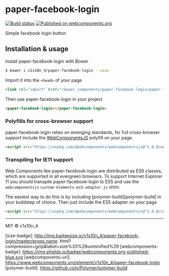 # paper-facebook-login
[![Build status](https://travis-ci.org/vision-4/paper-facebook-button.svg?branch=master)](https://travis-ci.org/vision-4/paper-facebook-button)
[![Published on webcomponents.org](https://img.shields.io/badge/webcomponents.org-published-blue.svg)](https://www.webcomponents.org/element/vision-4/facebook-login-button)


Simple facebook login button

## Installation & usage

Install paper-facebook-login with Bower

```sh
$ bower i v1s10n_4/paper-facebook-login --save
```

Import it into the `<head>` of your page

```html
<link rel="import" href="/bower_components/paper-facebook-login/paper-facebook-login.html">
```

Then use paper-facebook-login in your project

```html
<paper-facebook-login></paper-facebook-login>
```

### Polyfills for cross-browser support

paper-facebook-login relies on emerging standards, for full cross-browser support include the [WebComponentsJS](https://github.com/webcomponents/webcomponentsjs) polyfill on your page.

```html
<script src="https://unpkg.com/@webcomponents/webcomponentsjs@^1.0.0/webcomponents-loader.js"></script>
```

### Transpiling for IE11 support

Web Components like paper-facebook-login are distributed as ES6 classes, which are supported in all evergreen browsers. To support Internet Explorer 11 you should transpile paper-facebook-login to ES5 and use the `webcomponentsjs` `custom-elements-es5-adapter.js` shim. 

The easiest way to do this is by including [polymer-build][polymer-build] in your buildstep of choice. Then just include the ES5 adapter on your page

```html
<script src="https://unpkg.com/@webcomponents/webcomponentsjs@^1.0.0/custom-elements-es5-adapter.js"></script>
```

***

MIT © v1s10n_4

[tag-badge]: https://img.shields.io/github/tag/v1s10n_4/paper-facebook-login.svg
[releases-url]: https://github.com/v1s10n_4/paper-facebook-login/releases
[travis-badge]: https://img.shields.io/travis/v1s10n_4/paper-facebook-login.svg
[travis-url]: https://travis-ci.org/v1s10n_4/paper-facebook-login
[size-badge]: http://img.badgesize.io/v1s10n_4/paper-facebook-login/master/props.name .html?compression=gzip&label=size%20%28unminified%29
[webcomponents-badge]: https://img.shields.io/badge/webcomponents.org-published-blue.svg
[webcomponents-url]: https://www.webcomponents.org/element/v1s10n_4/paper-facebook-login
[polymer-build]: https://github.com/Polymer/polymer-build

